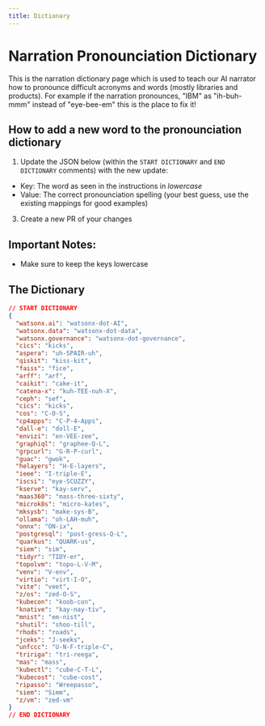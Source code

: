 ```yaml
---
title: Dictionary
---
```


# Narration Pronounciation Dictionary

This is the narration dictionary page which is used to teach our AI narrator how to pronounce difficult acronyms and words (mostly libraries and products). For example if the narration pronounces, "IBM" as "ih-buh-mmm" instead of "eye-bee-em" this is the place to fix it!

## How to add a new word to the pronounciation dictionary

1. Update the JSON below (within the `START DICTIONARY` and `END DICTIONARY` comments) with the new update:
  - Key: The word as seen in the instructions in _lowercase_
  - Value: The correct pronounciation spelling (your best guess, use the existing mappings for good examples)
3. Create a new PR of your changes

## Important Notes:

- Make sure to keep the keys lowercase

## The Dictionary

```json
// START DICTIONARY
{
  "watsonx.ai": "watsonx-dot-AI",
  "watsonx.data": "watsonx-dot-data",
  "watsonx.governance": "watsonx-dot-governance",
  "cics": "kicks",
  "aspera": "uh-SPAIR-uh",
  "qiskit": "kiss-kit",
  "faiss": "fice",
  "arff": "arf",
  "caikit": "cake-it",
  "catena-x": "kuh-TEE-nuh-X",
  "ceph": "sef",
  "cics": "kicks",
  "cos": "C-O-S",
  "cp4apps": "C-P-4-Apps",
  "dall-e": "doll-E",
  "envizi": "en-VEE-zee",
  "graphiql": "graphee-Q-L",
  "grpcurl": "G-R-P-curl",
  "guac": "gwok",
  "helayers": "H-E-layers",
  "ieee": "I-triple-E",
  "iscsi": "eye-SCUZZY",
  "kserve": "kay-serv",
  "maas360": "mass-three-sixty",
  "microk8s": "micro-kates",
  "mksysb": "make-sys-B",
  "ollama": "oh-LAH-muh",
  "onnx": "ON-ix",
  "postgresql": "post-gress-Q-L",
  "quarkus": "QUARK-us",
  "siem": "sim",
  "tidyr": "TIDY-er",
  "topolvm": "topo-L-V-M",
  "venv": "V-env",
  "virtio": "virt-I-O",
  "vite": "veet",
  "z/os": "zed-O-S",
  "kubecon": "koob-con",
  "knative": "kay-nay-tiv",
  "mnist": "em-nist",
  "shutil": "shoo-till",
  "rhods": "roads",
  "jceks": "J-seeks",
  "unfccc": "U-N-F-triple-C",
  "tririga": "tri-reega",
  "mas": "mass",
  "kubectl": "cube-C-T-L",
  "kubecost": "cube-cost",
  "ripasso": "Wreepasso",
  "siem": "Simm",
  "z/vm": "zed-vm"
}
// END DICTIONARY
```
